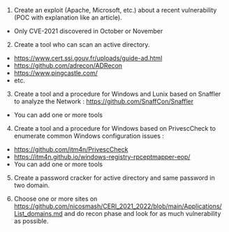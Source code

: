 1) Create an exploit (Apache, Microsoft, etc.) about a recent vulnerability (POC with explanation like an article).
* Only CVE-2021 discovered in October or November 

2) Create a tool who can scan an active directory.
* https://www.cert.ssi.gouv.fr/uploads/guide-ad.html
* https://github.com/adrecon/ADRecon
* https://www.pingcastle.com/
* etc.

3) Create a tool and a procedure for Windows and Lunix based on Snaffler to analyze the Network : https://github.com/SnaffCon/Snaffler
* You can add one or more tools

4) Create a tool and a procedure for Windows based on PrivescCheck to enumerate common Windows configuration issues : 
* https://github.com/itm4n/PrivescCheck
* https://itm4n.github.io/windows-registry-rpceptmapper-eop/
* You can add one or more tools

5) Create a password cracker for active directory and same password in two domain.

6) Choose one or more sites on https://github.com/nicosmash/CERI_2021_2022/blob/main/Applications/List_domains.md and do recon phase and look for as much vulnerability as possible.
